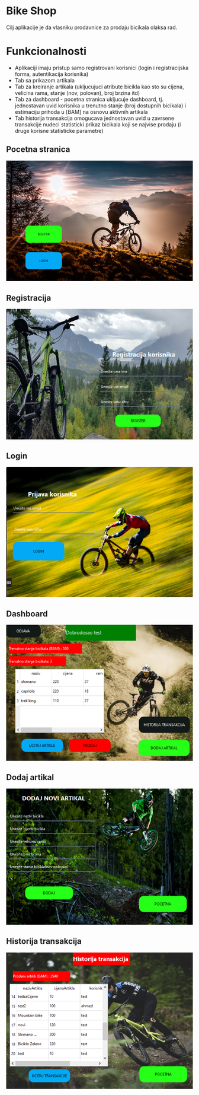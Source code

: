 
# Bike Shop

Cilj aplikacije je da vlasniku prodavnice za prodaju bicikala olaksa rad.


# Funkcionalnosti

- Aplikaciji imaju pristup samo registrovani korisnici (login i registracijska forma, autentikacija korisnika)
- Tab sa prikazom artikala
- Tab za kreiranje artikala (ukljucujuci atribute bicikla kao sto su cijena, velicina rama, stanje (nov, polovan), broj brzina itd)
- Tab za dashboard - pocetna stranica ukljucuje dashboard, tj. jednostavan uvid korisnika u trenutno stanje (broj dostupnih bicikala) i estimaciju prihoda u [BAM] na osnovu aktivnih artikala
- Tab historija transakcija omogucava jednostavan uvid u zavrsene transakcije nudeci statisticki prikaz bicikala koji se najvise prodaju (i druge korisne statisticke parametre)
## Pocetna stranica
![pocetnastranica](Screenshots/pocetnastranica.png)
## Registracija
![Registracija](Screenshots/register.png)
## Login
![Login](Screenshots/login.png)
## Dashboard
![Dashboard](Screenshots/dashboard.png)
## Dodaj artikal
![Dodaj artikal](Screenshots/dodajartikal.png)
## Historija transakcija
![Historija transakcija](Screenshots/transakcije.png)
